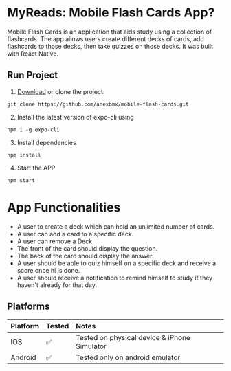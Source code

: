 # MyReads: Mobile Flash Cards App?
Mobile Flash Cards is an application that aids study using a collection of flashcards. The app allows users create different decks of cards, add flashcards to those decks, then take quizzes on those decks. It was built with React Native.

## Run Project
1. [Download](https://github.com/anexbmx/mobile-flash-cards/archive/master.zip) or clone the project:
```
git clone https://github.com/anexbmx/mobile-flash-cards.git
```
2. Install the latest version of expo-cli using 
```
npm i -g expo-cli
```
3. Install dependencies
```
npm install
```
4. Start the APP
```
npm start
```

# App Functionalities

- A user  to create a deck which can hold an unlimited number of cards.
- A user can add a card to a specific deck.
- A user can remove a Deck.
- The front of the card should display the question.
- The back of the card should display the answer.
- A user  should be able to quiz himself on a specific deck and receive a score once hi is done.
- A user should receive a notification to remind himself to study if they haven't already for that day.

## Platforms

| Platform | Tested | Notes | 
|:---------|:-------|:------|
| IOS      | ✅     | Tested on physical device & iPhone Simulator | 
| Android  | ✅     | Tested only on android emulator              | 